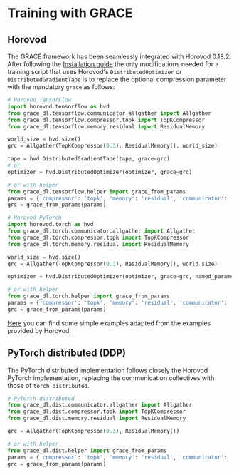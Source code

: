 # Training with GRACE

## Horovod

The GRACE framework has been seamlessly integrated with Horovod 0.18.2. After following the
[Installation guide](INSTALLING.md) the only modifications needed for a training script that uses Horovod's
`DistributedOptimizer` or `DistributedGradientTape` is to replace the optional compression parameter with
the mandatory `grace` as follows:

```python
# Horovod TensorFlow
import horovod.tensorflow as hvd
from grace_dl.tensorflow.communicator.allgather import Allgather
from grace_dl.tensorflow.compressor.topk import TopKCompressor
from grace_dl.tensorflow.memory.residual import ResidualMemory

world_size = hvd.size()
grc = Allgather(TopKCompressor(0.3), ResidualMemory(), world_size)

tape = hvd.DistributedGradientTape(tape, grace=grc)
# or
optimizer = hvd.DistributedOptimizer(optimizer, grace=grc)

# or with helper
from grace_dl.tensorflow.helper import grace_from_params
params = {'compressor': 'topk', 'memory': 'residual', 'communicator': 'allgather'}
grc = grace_from_params(params)
``` 
```python
# Horovod PyTorch
import horovod.torch as hvd
from grace_dl.torch.communicator.allgather import Allgather
from grace_dl.torch.compressor.topk import TopKCompressor
from grace_dl.torch.memory.residual import ResidualMemory

world_size = hvd.size()
grc = Allgather(TopKCompressor(0.3), ResidualMemory(), world_size)

optimizer = hvd.DistributedOptimizer(optimizer, grace=grc, named_parameters=model.named_parameters())

# or with helper
from grace_dl.torch.helper import grace_from_params
params = {'compressor': 'topk', 'memory': 'residual', 'communicator': 'allgather'}
grc = grace_from_params(params)
``` 

[Here](examples) you can find some simple examples adapted from the examples provided by Horovod.

## PyTorch distributed (DDP)
The PyTorch distributed implementation follows closely the Horovod PyTorch implementation, replacing the communication
collectives with those of `torch.distributed`.
```python
# PyTorch distributed
from grace_dl.dist.communicator.allgather import Allgather
from grace_dl.dist.compressor.topk import TopKCompressor
from grace_dl.dist.memory.residual import ResidualMemory

grc = Allgather(TopKCompressor(0.3), ResidualMemory())

# or with helper
from grace_dl.dist.helper import grace_from_params
params = {'compressor': 'topk', 'memory': 'residual', 'communicator': 'allgather'}
grc = grace_from_params(params)
``` 
